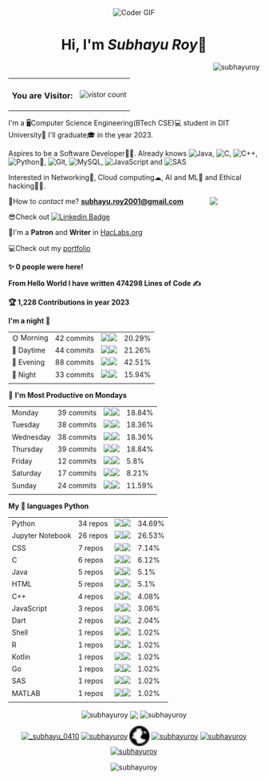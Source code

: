 <p align="center">
  <img src="https://media.giphy.com/media/SWoSkN6DxTszqIKEqv/giphy.gif" align="center" alt="Coder GIF" width="300" height="300">
</p>
<h1 align="center">Hi, I'm <b><i>Subhayu Roy</i></b>👋</h1>

<p align="right"> <img src="https://komarev.com/ghpvc/?username=subhayuroy" alt="subhayuroy" /> </p>

<table>
  <tr>
    <td><h3>You are Visitor: </h3></td>
    <td><img src="https://profile-counter.glitch.me/subhayuroy/count.svg" alt="vistor count" height="50" /></td>
  </tr>
</table>

I'm a 🖥Computer Science Engineering(BTech CSE)💻 student in DIT University🏫
I'll graduate🎓 in the year 2023.

Aspires to be a Software Developer👨‍💻. 
Already knows ![Java](https://img.shields.io/badge/-Java-333333?style=flat&logo=Java&logoColor=007396), ![C](https://img.shields.io/badge/-C-333333?style=flat&logo=C&logoColor=007396), ![C++](https://img.shields.io/badge/-C++-333333?style=flat&logo=C%2B%2B&logoColor=00599C), ![Python](https://img.shields.io/badge/-Python-333333?style=flat&logo=python)🐍, ![Git](https://img.shields.io/badge/-Git-333333?style=flat&logo=git), ![MySQL](https://img.shields.io/badge/-MySQL-333333?style=flat&logo=mysql), ![JavaScript](https://img.shields.io/badge/-JavaScript-333333?style=flat&logo=javascript) and ![SAS](https://img.shields.io/badge/-SAS-333333?style=flat&logo=SAS)

Interested in Networking📝, Cloud computing☁, AI and ML🤖 and Ethical hacking🐱‍💻.

<img align='right' src='https://user-images.githubusercontent.com/5713670/87202985-820dcb80-c2b6-11ea-9f56-7ec461c497c3.gif' width='100"'>

📧How to _contact_ me?   **subhayu.roy2001@gmail.com**

😎Check out [![Linkedin Badge](https://img.shields.io/badge/-LinkedIn-blue?style=flat-square&logo=Linkedin&logoColor=white&link=https://www.linkedin.com/in/subhayu-r-ba69ab188/)](https://www.linkedin.com/in/subhayu-roy/)

📝I'm a **Patron** and **Writer** in [HacLabs.org](https://www.haclabs.org/)

💻Check out my [portfolio](https://subhayuroy2001.wixsite.com/personal-portfolio)


<!--START_SECTION_PROFILE_VIEWS:readme-info-->
**✨ 0 people were here!**


<!--END_SECTION_PROFILE_VIEWS:readme-info-->

<!--START_SECTION_LINES_OF_CODE:readme-info-->
**From Hello World I have written 474298 Lines of Code ✍️**


<!--END_SECTION_LINES_OF_CODE:readme-info-->

<!--START_CONTRIBUTIONS:readme-info-->
**🏆 1,228 Contributions in year 2023**


<!--END_CONTRIBUTIONS:readme-info-->

<!--START_SECTION_DAILY_COMMIT:readme-info-->
**I'm a night 🦉** 

| | | | |
| --- | --- | --- | --- |
|🌞 Morning                |42 commits          |![](https://via.placeholder.com/80x22/000000/000000?text=+)![](https://via.placeholder.com/320x22/b8b8b8/b8b8b8?=text=+)|20.29%|
|🌆 Daytime                |44 commits          |![](https://via.placeholder.com/84x22/000000/000000?text=+)![](https://via.placeholder.com/316x22/b8b8b8/b8b8b8?=text=+)|21.26%|
|🌃 Evening                |88 commits          |![](https://via.placeholder.com/172x22/000000/000000?text=+)![](https://via.placeholder.com/228x22/b8b8b8/b8b8b8?=text=+)|42.51%|
|🌙 Night                  |33 commits          |![](https://via.placeholder.com/64x22/000000/000000?text=+)![](https://via.placeholder.com/336x22/b8b8b8/b8b8b8?=text=+)|15.94%|
| | | | |

<!--END_SECTION_DAILY_COMMIT:readme-info-->

<!--START_SECTION_WEEKLY_COMMIT:readme-info-->
📅 **I'm Most Productive on Mondays** 

| | | | |
| --- | --- | --- | --- |
|Monday                   |39 commits          |![](https://via.placeholder.com/76x22/000000/000000?text=+)![](https://via.placeholder.com/324x22/b8b8b8/b8b8b8?=text=+)|18.84%|
|Tuesday                  |38 commits          |![](https://via.placeholder.com/72x22/000000/000000?text=+)![](https://via.placeholder.com/328x22/b8b8b8/b8b8b8?=text=+)|18.36%|
|Wednesday                |38 commits          |![](https://via.placeholder.com/72x22/000000/000000?text=+)![](https://via.placeholder.com/328x22/b8b8b8/b8b8b8?=text=+)|18.36%|
|Thursday                 |39 commits          |![](https://via.placeholder.com/76x22/000000/000000?text=+)![](https://via.placeholder.com/324x22/b8b8b8/b8b8b8?=text=+)|18.84%|
|Friday                   |12 commits          |![](https://via.placeholder.com/24x22/000000/000000?text=+)![](https://via.placeholder.com/376x22/b8b8b8/b8b8b8?=text=+)|5.8%|
|Saturday                 |17 commits          |![](https://via.placeholder.com/32x22/000000/000000?text=+)![](https://via.placeholder.com/368x22/b8b8b8/b8b8b8?=text=+)|8.21%|
|Sunday                   |24 commits          |![](https://via.placeholder.com/48x22/000000/000000?text=+)![](https://via.placeholder.com/352x22/b8b8b8/b8b8b8?=text=+)|11.59%|
| | | | |

<!--END_SECTION_WEEKLY_COMMIT:readme-info-->

<!--START_SECTION_LANGUAGE:readme-info-->
**My 💖 languages Python** 

| | | | |
| --- | --- | --- | --- |
|Python                   |34 repos|            ![](https://via.placeholder.com/140x22/000000/000000?text=+)![](https://via.placeholder.com/260x22/b8b8b8/b8b8b8?=text=+)|34.69%|
|Jupyter Notebook         |26 repos|            ![](https://via.placeholder.com/108x22/000000/000000?text=+)![](https://via.placeholder.com/292x22/b8b8b8/b8b8b8?=text=+)|26.53%|
|CSS                      |7 repos|             ![](https://via.placeholder.com/28x22/000000/000000?text=+)![](https://via.placeholder.com/372x22/b8b8b8/b8b8b8?=text=+)|7.14%|
|C                        |6 repos|             ![](https://via.placeholder.com/24x22/000000/000000?text=+)![](https://via.placeholder.com/376x22/b8b8b8/b8b8b8?=text=+)|6.12%|
|Java                     |5 repos|             ![](https://via.placeholder.com/20x22/000000/000000?text=+)![](https://via.placeholder.com/380x22/b8b8b8/b8b8b8?=text=+)|5.1%|
|HTML                     |5 repos|             ![](https://via.placeholder.com/20x22/000000/000000?text=+)![](https://via.placeholder.com/380x22/b8b8b8/b8b8b8?=text=+)|5.1%|
|C++                      |4 repos|             ![](https://via.placeholder.com/16x22/000000/000000?text=+)![](https://via.placeholder.com/384x22/b8b8b8/b8b8b8?=text=+)|4.08%|
|JavaScript               |3 repos|             ![](https://via.placeholder.com/12x22/000000/000000?text=+)![](https://via.placeholder.com/388x22/b8b8b8/b8b8b8?=text=+)|3.06%|
|Dart                     |2 repos|             ![](https://via.placeholder.com/8x22/000000/000000?text=+)![](https://via.placeholder.com/392x22/b8b8b8/b8b8b8?=text=+)|2.04%|
|Shell                    |1 repos|             ![](https://via.placeholder.com/4x22/000000/000000?text=+)![](https://via.placeholder.com/396x22/b8b8b8/b8b8b8?=text=+)|1.02%|
|R                        |1 repos|             ![](https://via.placeholder.com/4x22/000000/000000?text=+)![](https://via.placeholder.com/396x22/b8b8b8/b8b8b8?=text=+)|1.02%|
|Kotlin                   |1 repos|             ![](https://via.placeholder.com/4x22/000000/000000?text=+)![](https://via.placeholder.com/396x22/b8b8b8/b8b8b8?=text=+)|1.02%|
|Go                       |1 repos|             ![](https://via.placeholder.com/4x22/000000/000000?text=+)![](https://via.placeholder.com/396x22/b8b8b8/b8b8b8?=text=+)|1.02%|
|SAS                      |1 repos|             ![](https://via.placeholder.com/4x22/000000/000000?text=+)![](https://via.placeholder.com/396x22/b8b8b8/b8b8b8?=text=+)|1.02%|
|MATLAB                   |1 repos|             ![](https://via.placeholder.com/4x22/000000/000000?text=+)![](https://via.placeholder.com/396x22/b8b8b8/b8b8b8?=text=+)|1.02%|
| | | | |

<!--END_SECTION_LANGUAGE:readme-info-->


<p align="center">
<img align="center" src="https://github-readme-stats.vercel.app/api/top-langs/?username=subhayuroy&layout=compact&hide=html&theme=radical" alt="subhayuroy" />

<img align="center" src="https://github-readme-stats.vercel.app/api/top-langs/?username=subhayuroy&theme=dark&hide_langs_below=1" />

<img align="center" src="https://github-readme-stats.vercel.app/api?username=subhayuroy&show_icons=true&theme=radical" alt="subhayuroy" />
</p>

<p align="center">
<a href="https://instagram.com/_5u8h4yu_r0y_" target="blank"><img align="center" src="https://cdn.jsdelivr.net/npm/simple-icons@3.0.1/icons/instagram.svg" alt="_subhayu_0410" height="40" width="40" /></a>
<a href="https://www.linkedin.com/in/subhayu-roy/" target="blank"><img align="center" src="https://cdn.jsdelivr.net/npm/simple-icons@3.0.1/icons/linkedin.svg" alt="subhayuroy" height="40" width="40" /></a>
<a href="https://subhayuroy2001.wixsite.com/personal-portfolio" target="blank"><img align="center" src="https://raw.githubusercontent.com/iconic/open-iconic/master/svg/globe.svg" alt="subhayuroy" height="40" width="40" /></a>
<a href="https://www.kaggle.com/lasttitan" target="blank"><img align="center" src="https://cdn.jsdelivr.net/npm/simple-icons@3.0.1/icons/kaggle.svg" alt="subhayuroy" height="40" width="40" /></a>
<a href="https://twitter.com/SubhayuRoy2001" target="blank"><img align="center" src="https://cdn.jsdelivr.net/npm/simple-icons@3.0.1/icons/twitter.svg" alt="subhayuroy" height="40" width="40" /></a>
<a href="https://google.dev/u/117797334200548812355" target="blank"><img align="center" src="https://cdn.jsdelivr.net/npm/simple-icons@3.0.1/icons/google.svg" alt="subhayuroy" height="40" width="40" /></a>
</p>

<p align="center"><img align="center" src="https://github-readme-streak-stats.herokuapp.com/?user=saumyasingh048&" alt="subhayuroy"/></p>
